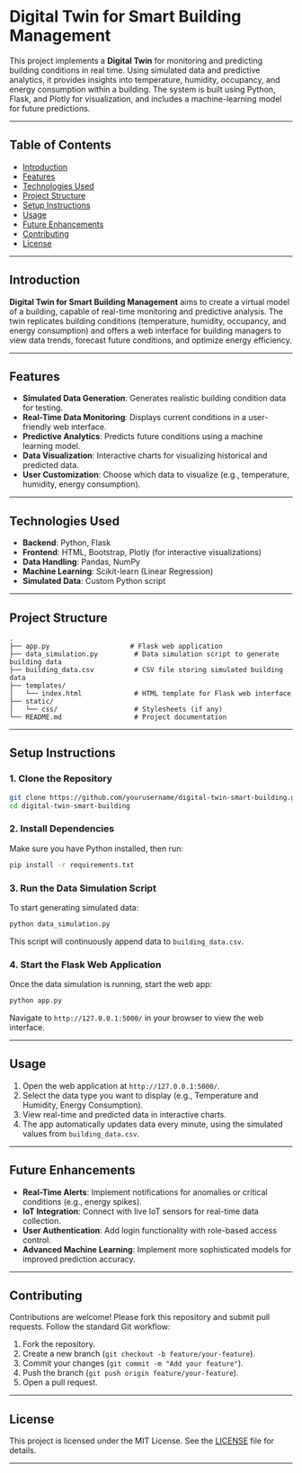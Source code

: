 # **Digital Twin for Smart Building Management**

This project implements a **Digital Twin** for monitoring and predicting building conditions in real time. Using simulated data and predictive analytics, it provides insights into temperature, humidity, occupancy, and energy consumption within a building. The system is built using Python, Flask, and Plotly for visualization, and includes a machine-learning model for future predictions.

---

## **Table of Contents**
- [Introduction](#introduction)
- [Features](#features)
- [Technologies Used](#technologies-used)
- [Project Structure](#project-structure)
- [Setup Instructions](#setup-instructions)
- [Usage](#usage)
- [Future Enhancements](#future-enhancements)
- [Contributing](#contributing)
- [License](#license)

---

## **Introduction**

**Digital Twin for Smart Building Management** aims to create a virtual model of a building, capable of real-time monitoring and predictive analysis. The twin replicates building conditions (temperature, humidity, occupancy, and energy consumption) and offers a web interface for building managers to view data trends, forecast future conditions, and optimize energy efficiency.

---

## **Features**
- **Simulated Data Generation**: Generates realistic building condition data for testing.
- **Real-Time Data Monitoring**: Displays current conditions in a user-friendly web interface.
- **Predictive Analytics**: Predicts future conditions using a machine learning model.
- **Data Visualization**: Interactive charts for visualizing historical and predicted data.
- **User Customization**: Choose which data to visualize (e.g., temperature, humidity, energy consumption).

---

## **Technologies Used**
- **Backend**: Python, Flask
- **Frontend**: HTML, Bootstrap, Plotly (for interactive visualizations)
- **Data Handling**: Pandas, NumPy
- **Machine Learning**: Scikit-learn (Linear Regression)
- **Simulated Data**: Custom Python script

---

## **Project Structure**

```
.
├── app.py                    # Flask web application
├── data_simulation.py         # Data simulation script to generate building data
├── building_data.csv          # CSV file storing simulated building data
├── templates/
│   └── index.html             # HTML template for Flask web interface
├── static/
│   └── css/                   # Stylesheets (if any)
└── README.md                  # Project documentation
```

---

## **Setup Instructions**

### **1. Clone the Repository**
```bash
git clone https://github.com/yourusername/digital-twin-smart-building.git
cd digital-twin-smart-building
```

### **2. Install Dependencies**
Make sure you have Python installed, then run:
```bash
pip install -r requirements.txt
```

### **3. Run the Data Simulation Script**
To start generating simulated data:
```bash
python data_simulation.py
```
This script will continuously append data to `building_data.csv`.

### **4. Start the Flask Web Application**
Once the data simulation is running, start the web app:
```bash
python app.py
```
Navigate to `http://127.0.0.1:5000/` in your browser to view the web interface.

---

## **Usage**
1. Open the web application at `http://127.0.0.1:5000/`.
2. Select the data type you want to display (e.g., Temperature and Humidity, Energy Consumption).
3. View real-time and predicted data in interactive charts.
4. The app automatically updates data every minute, using the simulated values from `building_data.csv`.

---

## **Future Enhancements**
- **Real-Time Alerts**: Implement notifications for anomalies or critical conditions (e.g., energy spikes).
- **IoT Integration**: Connect with live IoT sensors for real-time data collection.
- **User Authentication**: Add login functionality with role-based access control.
- **Advanced Machine Learning**: Implement more sophisticated models for improved prediction accuracy.

---

## **Contributing**

Contributions are welcome! Please fork this repository and submit pull requests. Follow the standard Git workflow:
1. Fork the repository.
2. Create a new branch (`git checkout -b feature/your-feature`).
3. Commit your changes (`git commit -m "Add your feature"`).
4. Push the branch (`git push origin feature/your-feature`).
5. Open a pull request.

---

## **License**
This project is licensed under the MIT License. See the [LICENSE](LICENSE) file for details.

---
